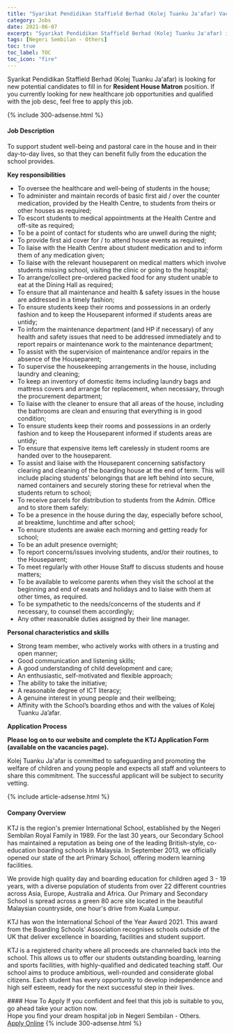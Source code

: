 ```yaml
---
title: "Syarikat Pendidikan Staffield Berhad (Kolej Tuanku Ja'afar) Vacancies Resident House Matron" 
category: Jobs 
date: 2021-06-07 
excerpt: "Syarikat Pendidikan Staffield Berhad (Kolej Tuanku Ja'afar) is currently looking for suitable person to fill in the Resident House Matron which positioned at Negeri Sembilan - Others" 
tags: [Negeri Sembilan - Others] 
toc: true 
toc_label: TOC 
toc_icon: "fire" 
--- 
```


<p>Syarikat Pendidikan Staffield Berhad (Kolej Tuanku Ja'afar) is looking for new potential candidates to fill in for <b>Resident House Matron</b> position. If you currently looking for new healthcare job opportunities and qualified with the job desc, feel free to apply this job.
</p>{% include 300-adsense.html %} 
<div><div><h4>Job Description</h4></div><div><div><span><div><p><span>To support student well-being and pastoral care in the house and in their day-to-day lives, so that they can benefit fully from the education the school provides.&#160;&#160;</span></p><p><strong>Key responsibilities</strong></p><ul><li><span>To oversee the healthcare and well-being of students in the house;</span></li><li><span>To administer and maintain records of basic first aid / over the counter medication, provided by the Health Centre, to students from theirs or other houses as required;</span></li><li><span>To escort students to medical appointments at the Health Centre and off-site as required;</span></li><li><span>To be a point of contact for students who are unwell during the night;</span></li><li><span>To provide first aid cover for / to attend house events as required;</span></li><li><span>To liaise with the Health Centre about student medication and to inform them of any medication given;</span></li><li><span>To liaise with the relevant houseparent on medical matters which involve students missing school, visiting the clinic or going to the hospital;</span></li><li><span>To arrange/collect pre-ordered packed food for any student unable to eat at the Dining Hall as required;</span></li><li><span>To ensure that all maintenance and health &amp; safety issues in the house are addressed in a timely fashion;</span></li><li><span>To ensure students keep their rooms and possessions in an orderly fashion and to keep the Houseparent informed if students areas are untidy;&#160;</span></li><li><span>To inform the maintenance department (and HP if necessary) of any health and safety issues that need to be addressed immediately and to report repairs or maintenance work to the maintenance department;</span></li><li><span>To assist with the supervision of maintenance and/or repairs in the absence of the Houseparent;</span></li><li><span>To supervise the housekeeping arrangements in the house, including laundry and cleaning;</span></li><li><span>To keep an inventory of domestic items including laundry bags and mattress covers and arrange for replacement, when necessary, through the procurement department;</span></li><li><span>To liaise with the cleaner to ensure that all areas of the house, including the bathrooms are clean and ensuring that everything is in good condition;</span></li><li><span>To ensure students keep their rooms and possessions in an orderly fashion and to keep the Houseparent informed if students areas are untidy;&#160;</span></li><li><span>To ensure that expensive items left carelessly in student rooms are handed over to the houseparent.</span></li><li><span>To assist and liaise with the Houseparent concerning satisfactory clearing and cleaning of the boarding house at the end of term.&#160;This will include placing students&#8217; belongings that are left behind into secure, named containers and securely storing these for retrieval when the students return to school;</span></li><li><span>To receive parcels for distribution to students from the Admin. Office and to store them safely:</span></li><li><span>To be a presence in the house during the day, especially before school, at breaktime, lunchtime and after school;</span></li><li><span>To ensure students are awake each morning and getting ready for school;</span></li><li><span>To be an adult presence overnight;</span></li><li><span>To report concerns/issues involving students, and/or their routines, to the Houseparent;</span></li><li><span>To meet regularly with other House Staff to discuss students and house matters;</span></li><li><span>To be available to welcome parents when they visit the school at the beginning and end of exeats and holidays and to liaise with them at other times, as required.&#160;</span></li><li><span>To be sympathetic to the needs/concerns of the students and if necessary, to counsel them accordingly;</span></li><li><span>Any other reasonable duties assigned by their line manager.</span></li></ul><p><strong>Personal characteristics and skills</strong></p><ul><li><span>Strong team member, who actively works with others in a trusting and open manner;</span></li><li><span>Good communication and listening skills;</span></li><li><span>A good understanding of child development and care;</span></li><li><span>An enthusiastic, self-motivated and flexible approach;</span></li><li><span>The ability to take the initiative;</span></li><li><span>A reasonable degree of ICT literacy;</span></li><li><span>A genuine interest in young people and their wellbeing;</span></li><li><span>Affinity with the School&#8217;s boarding ethos and with the values of Kolej Tuanku Ja&#8217;afar.</span></li></ul><p><strong>Application Process</strong></p><p><strong>Please log on to our website and complete the KTJ Application Form (available on the vacancies page).</strong></p><p>Kolej Tuanku Ja'afar is committed to safeguarding and promoting the welfare of children and young people and expects all staff and volunteers to share this commitment. The successful applicant will be subject to security vetting.</p></div></span></div></div></div> 
{% include article-adsense.html %} 
<div><div><h4>Company Overview</h4></div><div><div><span><div><p>KTJ is the region's premier International School, established by the Negeri Sembilan Royal Family in 1989. For the last 30 years, our Secondary School has maintained a reputation as being one of the leading British-style, co-education boarding schools in Malaysia. In September 2013, we officially opened our state of the art Primary School, offering modern learning facilities.</p><p>We provide high quality day and boarding education for children aged 3 - 19 years, with a diverse population of students from over 22 different countries across Asia, Europe, Australia and Africa. Our Primary and Secondary School is spread across a green 80 acre site located in the beautiful Malaysian countryside, one hour's drive from Kuala Lumpur.</p><p>KTJ has won the International School of the Year Award 2021. This award from the Boarding Schools' Association recognises schools outside of the UK that deliver excellence in boarding, facilities and student support.</p><p>KTJ is a registered charity where all proceeds are channeled back into the school. This allows us to offer our students outstanding boarding, learning and sports facilities, with highly-qualified and dedicated teaching staff. Our school aims to produce ambitious, well-rounded and considerate global citizens. Each student has every opportunity to develop independence and high self esteem, ready for the next successful step in their lives.</p></div></span></div></div></div> 
#### How To Apply 
If you confident and feel that this job is suitable to you, go ahead take your action now. <br/> 
Hope you find your dream hospital job in Negeri Sembilan - Others. <br/> 
<a href="https://www.jobstreet.com.my/en/job/resident-house-matron-4583427?jobId=jobstreet-my-job-4583427" class="btn btn--warning" target="_blank" rel="nofollow noopenner">Apply Online</a> 
{% include 300-adsense.html %} 